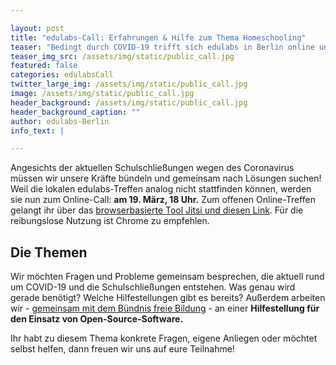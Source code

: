 ```yaml
---

layout: post
title: "edulabs-Call: Erfahrungen & Hilfe zum Thema Homeschooling"
teaser: "Bedingt durch COVID-19 trifft sich edulabs in Berlin online und öffnet das Meetup für alle."
teaser_img_src: /assets/img/static/public_call.jpg
featured: false
categories: edulabsCall
twitter_large_img: /assets/img/static/public_call.jpg
image: /assets/img/static/public_call.jpg
header_background: /assets/img/static/public_call.jpg
header_background_caption: ""
author: edulabs-Berlin
info_text: |

---
```


Angesichts der aktuellen Schulschließungen wegen des Coronavirus müssen wir unsere Kräfte bündeln und gemeinsam nach Lösungen suchen! Weil die lokalen edulabs-Treffen analog nicht stattfinden können, werden sie nun zum Online-Call: **am 19. März, 18 Uhr.** Zum offenen Online-Treffen gelangt ihr über das [browserbasierte Tool Jitsi und diesen Link](https://meet.jit.si/edulabsberlin). Für die reibungslose Nutzung ist Chrome zu empfehlen. 

## Die Themen
Wir möchten Fragen und Probleme gemeinsam besprechen, die aktuell rund um COVID-19 und die Schulschließungen entstehen. Was genau wird gerade benötigt? Welche Hilfestellungen gibt es bereits? Außerdem arbeiten wir - [gemeinsam mit dem Bündnis freie Bildung](https://buendnis-freie-bildung.de/2020/03/17/offene-angebote-corona/) - an einer **Hilfestellung für den Einsatz von Open-Source-Software.** 

Ihr habt zu diesem Thema konkrete Fragen, eigene Anliegen oder möchtet selbst helfen, dann freuen wir uns auf eure Teilnahme!
  